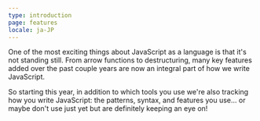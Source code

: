 ```yaml
---
type: introduction
page: features
locale: ja-JP
---
```


One of the most exciting things about JavaScript as a language is that it's not standing still. From arrow functions to destructuring, many key features added over the past couple years are now an integral part of how we write JavaScript.

So starting this year, in addition to which tools you use we're also tracking how you write JavaScript: the patterns, syntax, and features you use… or maybe don't use just yet but are definitely keeping an eye on!